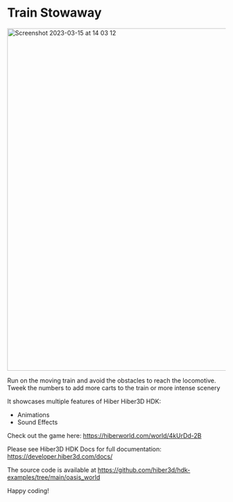 # Train Stowaway

<img width="789" alt="Screenshot 2023-03-15 at 14 03 12" src="https://user-images.githubusercontent.com/42942103/225316837-8ad13592-570f-4bf5-891d-5656e7e19aa7.png">

Run on the moving train and avoid the obstacles to reach the locomotive. Tweek the numbers to add more carts to the train or more intense scenery

It showcases multiple features of Hiber Hiber3D HDK:

- Animations
- Sound Effects

Check out the game here: https://hiberworld.com/world/4kUrDd-2B

Please see Hiber3D HDK Docs for full documentation:
https://developer.hiber3d.com/docs/

The source code is available at
https://github.com/hiber3d/hdk-examples/tree/main/oasis_world

Happy coding!
